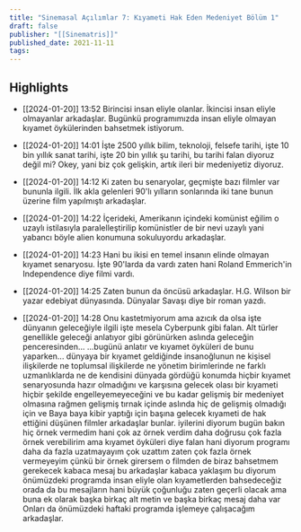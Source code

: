 ```yaml
---
title: "Sinemasal Açılımlar 7: Kıyameti Hak Eden Medeniyet Bölüm 1"
draft: false
publisher: "[[Sinematris]]"
published_date: 2021-11-11
tags:
---
```



## Highlights
* [[2024-01-20]] 13:52  Birincisi insan eliyle olanlar. İkincisi insan eliyle olmayanlar arkadaşlar. Bugünkü programımızda insan eliyle olmayan kıyamet öykülerinden bahsetmek istiyorum.

* [[2024-01-20]] 14:01  İşte 2500 yıllık bilim, teknoloji, felsefe tarihi, işte 10 bin yıllık sanat tarihi, işte 20 bin yıllık şu tarihi, bu tarihi falan diyoruz değil mi? Okey, yani biz çok gelişkin, artık ileri bir medeniyetiz diyoruz.

* [[2024-01-20]] 14:12  Ki zaten bu senaryolar, geçmişte bazı filmler var bununla ilgili. İlk akla gelenleri 90'lı yılların sonlarında iki tane bunun üzerine film yapılmıştı arkadaşlar.

* [[2024-01-20]] 14:22  İçerideki, Amerikanın içindeki komünist eğilim o uzaylı istilasıyla paralelleştirilip komünistler de bir nevi uzaylı yani yabancı böyle alien konumuna sokuluyordu arkadaşlar.

* [[2024-01-20]] 14:23  Hani bu ikisi en temel insanın elinde olmayan kıyamet senaryosu. İşte 90'larda da vardı zaten hani Roland Emmerich'in Independence diye filmi vardı.

* [[2024-01-20]] 14:25  Zaten bunun da öncüsü arkadaşlar. H.G. Wilson bir yazar edebiyat dünyasında. Dünyalar Savaşı diye bir roman yazdı.

* [[2024-01-20]] 14:28  Onu kastetmiyorum ama azıcık da olsa işte dünyanın geleceğiyle ilgili işte mesela Cyberpunk gibi falan. Alt türler genellikle geleceği anlatıyor gibi görünürken aslında geleceğin penceresinden... ...bugünü anlatır ve kıyamet öyküleri de bunu yaparken... dünyaya bir kıyamet geldiğinde insanoğlunun ne kişisel ilişkilerde ne toplumsal ilişkilerde ne yönetim birimlerinde ne farklı uzmanlıklarda ne de kendisini dünyada gördüğü konumda hiçbir kıyamet senaryosunda hazır olmadığını ve karşısına gelecek olası bir kıyameti hiçbir şekilde engelleyemeyeceğini ve bu kadar gelişmiş bir medeniyet olmasına rağmen gelişmiş tırnak içinde aslında hiç de gelişmiş olmadığı için ve Baya baya kibir yaptığı için başına gelecek kıyameti de hak ettiğini düşünen filmler arkadaşlar bunlar. iyilerini diyorum bugün bakın hiç örnek vermedim hani çok az örnek verdim daha doğrusu çok fazla örnek verebilirim ama kıyamet öyküleri diye falan hani diyorum programı daha da fazla uzatmayayım çok uzattım zaten çok fazla örnek vermeyeyim çünkü bir örnek girersem o filmden de biraz bahsetmem gerekecek kabaca mesaj bu arkadaşlar kabaca yaklaşım bu diyorum önümüzdeki programda insan eliyle olan kıyametlerden bahsedeceğiz orada da bu mesajların hani büyük çoğunluğu zaten geçerli olacak ama buna ek olarak başka birkaç alt metin ve başka birkaç mesaj daha var Onları da önümüzdeki haftaki programda işlemeye çalışacağım arkadaşlar.


